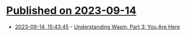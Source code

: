 # [Published on 2023-09-14](index.md)

* [2023-09-14, 15:43:45](https://lobste.rs/s/psyt6b/understanding_wasm_part_3_you_are_here) - [Understanding Wasm, Part 3: You Are Here](https://www.neversaw.us/2023/09/04/understanding-wasm/part3/you-are-here/)
